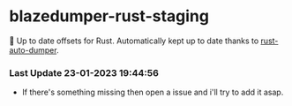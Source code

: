 # blazedumper-rust-staging

🚀 Up to date offsets for Rust. Automatically kept up to date thanks to [rust-auto-dumper](https://github.com/Akandesh/rust-auto-dumper).


### Last Update 23-01-2023 19:44:56
- If there's something missing then open a issue and i'll try to add it asap.